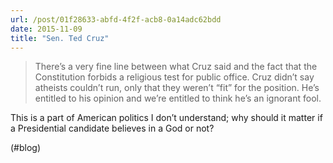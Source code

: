 ```yaml
---
url: /post/01f28633-abfd-4f2f-acb8-0a14adc62bdd
date: 2015-11-09
title: "Sen. Ted Cruz"
---
```


> There’s a very fine line between what Cruz said and the fact that the Constitution forbids a religious test for public office. Cruz didn’t say atheists couldn’t run, only that they weren’t “fit” for the position. He’s entitled to his opinion and we’re entitled to think he’s an ignorant fool. 



This is a part of American politics I don&#8217;t understand; why should it matter if a Presidential candidate believes in a God or not?



(#blog)